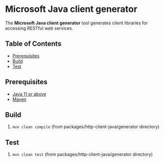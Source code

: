 # Microsoft Java client generator

The **Microsoft Java client generator** tool generates client libraries for accessing RESTful web services.

## Table of Contents

- [Prerequisites](#prerequisites)
- [Build](#build)
- [Test](#test)

## Prerequisites

- [Java 11 or above](https://adoptium.net/temurin/releases/)
- [Maven](https://maven.apache.org/download.cgi)

## Build

1. `mvn clean compile` (from packages/http-client-java/generator directory)

## Test

1. `mvn clean test` (from packages/http-client-java/generator directory)
